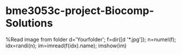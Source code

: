# bme3053c-project-Biocomp-Solutions

%Read image from folder
d='Yourfolder';
f=dir([d '\*.jpg']);
n=numel(f);
idx=randi(n);
im=imread(f(idx).name);
imshow(im)

